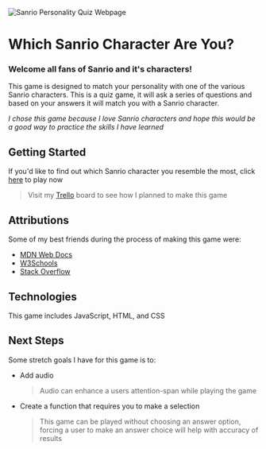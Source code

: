 ![Sanrio Personality Quiz Webpage](https://i.imgur.com/ySFT5ud.png)
# Which Sanrio Character Are You?
### Welcome all fans of Sanrio and it's characters! 
This game is designed to match your personality with one of the various Sanrio characters. 
This is a quiz game, it will ask a series of questions and based on your answers it will match you with a Sanrio character. 

*I chose this game because I love Sanrio characters and hope this would be a good way to practice the skills I have learned*
## Getting Started
If you'd like to find out which Sanrio character you resemble the most, click [here](https://xiojay.github.io/Which-Sanrio-Character-Are-You/) to play now 
>Visit my [Trello](https://trello.com/invite/b/66c3c3379c7d5caa90cddddb/ATTIadf89e5aaab18c7c790d2e5f00a4c39186672C3E/which-sanrio-character-are-you) board to see how I planned to make this game

## Attributions
Some of my best friends during the process of making this game were: 
- [MDN Web Docs](https://www.w3schools.com/)
- [W3Schools](https://www.w3schools.com/)
- [Stack Overflow](stackoverflow.com)


## Technologies
This game includes JavaScript, HTML, and CSS

## Next Steps 
Some stretch goals I have for this game is to: 
- Add audio
    >Audio can enhance a users attention-span while playing the game
- Create a function that requires you to make a selection 
    >This game can be played without choosing an answer option, forcing a user to make an answer choice will help with accuracy of results 


